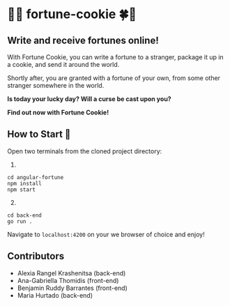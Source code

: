 # 🥠🍀 fortune-cookie 🍀🥠

## Write and receive fortunes online!

With Fortune Cookie, you can write a fortune to a stranger, package it up in a cookie, and send it around the world.

Shortly after, you are granted with a fortune of your own, from some other stranger somewhere in the world.

**Is today your lucky day? Will a curse be cast upon you?**

**Find out now with Fortune Cookie!**

## How to Start 🍪
Open two terminals from the cloned project directory:

1)
```
cd angular-fortune
npm install
npm start
```


2)
```
cd back-end
go run .
```

Navigate to `localhost:4200` on your we browser of choice and enjoy!


## Contributors

- Alexia Rangel Krashenitsa (back-end)  
- Ana-Gabriella Thomidis (front-end)  
- Benjamin Ruddy Barrantes (front-end)  
- Maria Hurtado (back-end)  
